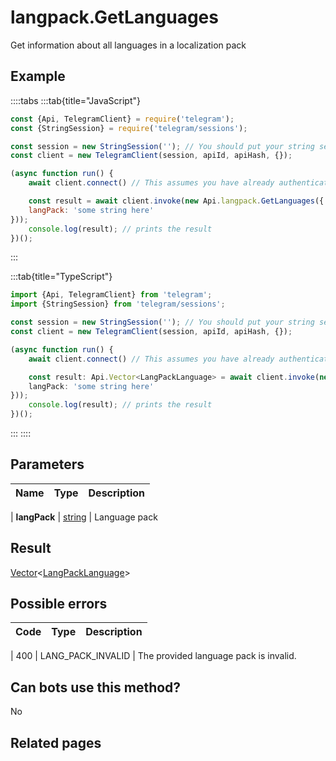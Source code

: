 # langpack.GetLanguages

Get information about all languages in a localization pack



## Example

::::tabs
:::tab{title="JavaScript"}
```js
const {Api, TelegramClient} = require('telegram');
const {StringSession} = require('telegram/sessions');

const session = new StringSession(''); // You should put your string session here
const client = new TelegramClient(session, apiId, apiHash, {});

(async function run() {
    await client.connect() // This assumes you have already authenticated with .start()

    const result = await client.invoke(new Api.langpack.GetLanguages({
    langPack: 'some string here'
}));
    console.log(result); // prints the result
})();
```
:::

:::tab{title="TypeScript"}
```ts
import {Api, TelegramClient} from 'telegram';
import {StringSession} from 'telegram/sessions';

const session = new StringSession(''); // You should put your string session here
const client = new TelegramClient(session, apiId, apiHash, {});

(async function run() {
    await client.connect() // This assumes you have already authenticated with .start()

    const result: Api.Vector<LangPackLanguage> = await client.invoke(new Api.langpack.GetLanguages({
    langPack: 'some string here'
}));
    console.log(result); // prints the result
})();
```
:::
::::



## Parameters

| Name | Type | Description |
| :--: | ---- | ----------- |

| **langPack** | [string](https://core.telegram.org/type/string) | Language pack 


## Result

[Vector](https://core.telegram.org/type/Vector%20t)<[LangPackLanguage](https://core.telegram.org/type/LangPackLanguage)>



## Possible errors

| Code | Type | Description |
| :--: | ---- | ----------- |

| 400 | LANG\_PACK\_INVALID | The provided language pack is invalid. 


## Can bots use this method?

No

## Related pages


